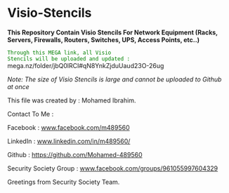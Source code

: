 # Visio-Stencils
__This Repository Contain Visio Stencils For Network Equipment (Racks, Servers, Firewalls, Routers, Switches, UPS, Access Points, etc..)__

<code style="color : green">Through this MEGA link, all Visio Stencils will be uploaded and updated :</code> <br />
mega.nz/folder/jbQ0lRCI#qN8YnkZjduUaud23O-26ug



*Note: The size of Visio Stencils is large and cannot be uploaded to Github at once*



This file was created by : Mohamed Ibrahim.

Contact To Me :

Facebook : www.facebook.com/m489560

LinkedIn : www.linkedin.com/in/m489560/

Github : https://github.com/Mohamed-489560

Security Society Group : www.facebook.com/groups/961055997604329

Greetings from Security Society Team.
